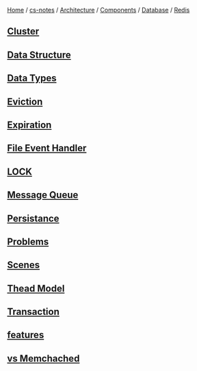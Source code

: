 [Home](https://mengxianbin.github.io) /
[cs-notes](https://mengxianbin.github.io/cs-notes/site) /
[Architecture](https://mengxianbin.github.io/cs-notes/site/Architecture) /
[Components](https://mengxianbin.github.io/cs-notes/site/Architecture/Components) /
[Database](https://mengxianbin.github.io/cs-notes/site/Architecture/Components/Database) /
[Redis](https://mengxianbin.github.io/cs-notes/site/Architecture/Components/Database/Redis)

## [Cluster](https://mengxianbin.github.io/cs-notes/site/Architecture/Components/Database/Redis/Cluster/)

## [Data Structure](https://mengxianbin.github.io/cs-notes/site/Architecture/Components/Database/Redis/Data%20Structure/)

## [Data Types](https://mengxianbin.github.io/cs-notes/site/Architecture/Components/Database/Redis/Data%20Types/)

## [Eviction](https://mengxianbin.github.io/cs-notes/site/Architecture/Components/Database/Redis/Eviction/)

## [Expiration](https://mengxianbin.github.io/cs-notes/site/Architecture/Components/Database/Redis/Expiration/)

## [File Event Handler](https://mengxianbin.github.io/cs-notes/site/Architecture/Components/Database/Redis/File%20Event%20Handler/)

## [LOCK](https://mengxianbin.github.io/cs-notes/site/Architecture/Components/Database/Redis/LOCK/)

## [Message Queue](https://mengxianbin.github.io/cs-notes/site/Architecture/Components/Database/Redis/Message%20Queue/)

## [Persistance](https://mengxianbin.github.io/cs-notes/site/Architecture/Components/Database/Redis/Persistance/)

## [Problems](https://mengxianbin.github.io/cs-notes/site/Architecture/Components/Database/Redis/Problems/)

## [Scenes](https://mengxianbin.github.io/cs-notes/site/Architecture/Components/Database/Redis/Scenes)

## [Thead Model](https://mengxianbin.github.io/cs-notes/site/Architecture/Components/Database/Redis/Thead%20Model/)

## [Transaction](https://mengxianbin.github.io/cs-notes/site/Architecture/Components/Database/Redis/Transaction/)

## [features](https://mengxianbin.github.io/cs-notes/site/Architecture/Components/Database/Redis/features)

## [vs Memchached](https://mengxianbin.github.io/cs-notes/site/Architecture/Components/Database/Redis/vs%20Memchached)
